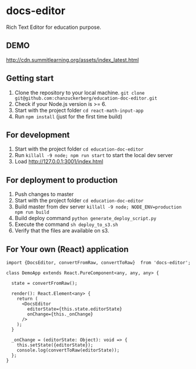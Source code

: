 # docs-editor
Rich Text Editor for education purpose.

## DEMO
http://cdn.summitlearning.org/assets/index_latest.html

## Getting start

1. Clone the repository to your local machine. `git clone git@github.com:chanzuckerberg/education-doc-editor.git`
2. Check if your Node.js version is >= 6.
3. Start with the project folder `cd react-math-input-app`
4. Run `npm install` (just for the first time build)

## For development

1. Start with the project folder `cd education-doc-editor`
2. Run `killall -9 node; npm run start` to start the local dev server
3. Load http://127.0.0.1:3001/index.html

## For deployment to production

1. Push changes to master
2. Start with the project folder `cd education-doc-editor`
3. Build master from dev server `killall -9 node; NODE_ENV=production npm run build`
4. Build deploy command `python generate_deploy_script.py`
5. Execute the command `sh deploy_to_s3.sh`
6. Verify that the files are available on s3.

## For Your own (React) application

```
import {DocsEditor, convertFromRaw, convertToRaw}  from 'docs-editor';

class DemoApp extends React.PureComponent<any, any, any> {

  state = convertFromRaw();

  render(): React.Element<any> {
    return (
      <DocsEditor
        editorState={this.state.editorState}
        onChange={this._onChange}
      />
    );
  }

  _onChange = (editorState: Object): void => {
    this.setState({editorState});
    console.log(convertToRaw(editorState));
  };
}
```
